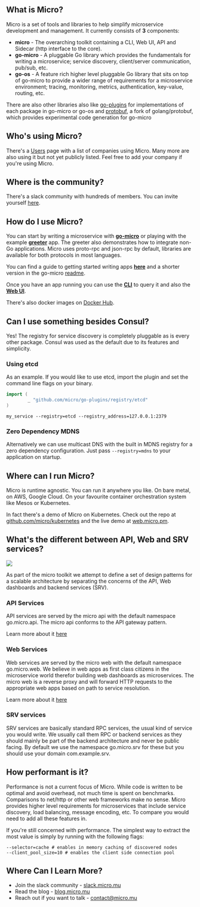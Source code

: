 ## What is Micro?

Micro is a set of tools and libraries to help simplify microservice development and management. It currently consists of **3** components:

- **micro** - The overarching toolkit containing a CLI, Web UI, API and Sidecar (http interface to the core).
- **go-micro** - A pluggable Go library which provides the fundamentals for writing a microservice; service discovery, client/server communication, pub/sub, etc.
- **go-os** - A feature rich higher level pluggable Go library that sits on top of go-micro to provide a wider range of requirements for a microservice environment; tracing, monitoring, metrics, authentication, key-value, routing, etc.

There are also other libraries also like [go-plugins](https://github.com/micro/go-plugins) for implementations of each package in go-micro or go-os and [protobuf](https://github.com/micro/protobuf), a fork of golang/protobuf, which provides experimental code generation for go-micro

## Who's using Micro?

There's a [Users](https://github.com/micro/micro/wiki/Users) page with a list of companies using Micro. Many more are also using it but not yet publicly listed. Feel free to add your company if you're using Micro.

## Where is the community?

There's a slack community with hundreds of members. You can invite yourself [here](http://slack.micro.mu/).

## How do I use Micro?

You can start by writing a microservice with [**go-micro**](https://github.com/micro/go-micro) or playing with the example [**greeter**](https://github.com/micro/micro/tree/master/examples/greeter) app. The greeter also demonstrates how to integrate non-Go applications. Micro uses proto-rpc and json-rpc by default, libraries are available for both protocols in most languages.

You can find a guide to getting started writing apps [**here**](https://github.com/micro/micro/blob/master/doc/getting-started.md) and a shorter version in the go-micro [readme](https://github.com/micro/go-micro).

Once you have an app running you can use the [**CLI**](https://github.com/micro/micro/tree/master/cli) to query it and also the [**Web UI**](https://github.com/micro/micro/tree/master/web).

There's also docker images on [Docker Hub](https://hub.docker.com/r/microhq/).

## Can I use something besides Consul?

Yes! The registry for service discovery is completely pluggable as is every other package. Consul was used as the default due to its features and simplicity.

### Using etcd

As an example. If you would like to use etcd, import the plugin and set the command line flags on your binary.

```go
import (
        _ "github.com/micro/go-plugins/registry/etcd"
)
```

```shell
my_service --registry=etcd --registry_address=127.0.0.1:2379
```

### Zero Dependency MDNS

Alternatively we can use multicast DNS with the built in MDNS registry for a zero dependency configuration. Just pass `--registry=mdns` to your application on startup.

## Where can I run Micro?

Micro is runtime agnostic. You can run it anywhere you like. On bare metal, on AWS, Google Cloud. On your favourite container orchestration system like Mesos or Kubernetes.

In fact there's a demo of Micro on Kubernetes. Check out the repo at [github.com/micro/kubernetes](https://github.com/micro/kubernetes) and the live demo at [web.micro.pm](http://web.micro.pm).

## What's the different between API, Web and SRV services?

<img src="https://github.com/micro/micro/blob/master/doc/arch.png" />

As part of the micro toolkit we attempt to define a set of design patterns for a scalable architecture by separating the concerns of the API, Web dashboards and backend services (SRV).

### API Services

API services are served by the micro api with the default namespace go.micro.api. The micro api conforms to the API gateway pattern. 

Learn more about it [here](https://github.com/micro/micro/tree/master/api)

### Web Services

Web services are served by the micro web with the default namespace go.micro.web. We believe in web apps as first class citizens in the microservice world therefor building web dashboards as microservices. The micro web is a reverse proxy and will forward HTTP requests to the appropriate web apps based on path to service resolution. 

Learn more about it [here](https://github.com/micro/micro/tree/master/web)

### SRV services

SRV services are basically standard RPC services, the usual kind of service you would write. We usually call them RPC or backend services as they should mainly be part of the backend architecture and never be public facing. By default we use the namespace go.micro.srv for these but you should use your domain com.example.srv. 

## How performant is it?

Performance is not a current focus of Micro. While code is written to be optimal and avoid overhead, not much time is spent on benchmarks. Comparisons to net/http or other web frameworks make no sense. Micro provides higher level requirements for microservices that include service discovery, load balancing, message encoding, etc. To compare you would need to add all these features in.

If you're still concerned with performance. The simplest way to extract the most value is simply by running with the following flags:

```
--selector=cache # enables in memory caching of discovered nodes
--client_pool_size=10 # enables the client side connection pool
```

## Where Can I Learn More?

- Join the slack community - [slack.micro.mu](http://slack.micro.mu)
- Read the blog - [blog.micro.mu](https://blog.micro.mu)
- Reach out if you want to talk - [contact@micro.mu](mailto:contact@micro.mu)
